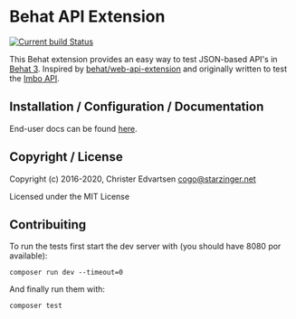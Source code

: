 # Behat API Extension

[![Current build Status](https://secure.travis-ci.org/imbo/behat-api-extension.png)](http://travis-ci.org/imbo/behat-api-extension)

This Behat extension provides an easy way to test JSON-based API's in [Behat 3](http://behat.org). Inspired by [behat/web-api-extension](https://github.com/Behat/WebApiExtension/) and originally written to test the [Imbo API](http://imbo.io).

## Installation / Configuration / Documentation

End-user docs can be found [here](https://behat-api-extension.readthedocs.io/).

## Copyright / License

Copyright (c) 2016-2020, Christer Edvartsen <cogo@starzinger.net>

Licensed under the MIT License

## Contribuiting

To run the tests first start the dev server with (you should have 8080 por available):

`composer run dev --timeout=0`

And finally run them with:

`composer test`